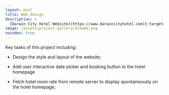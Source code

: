 ```yaml
---
layout: post
title: Web design
description: >
  [Darwin City Hotel Website](https://www.darwincityhotel.com){:target="_blank"}
image: /assets/project-gallery/dchweb.png
noindex: true
---
```


Key tasks of this project including:

- Design the style and layout of the website;

- Add user interactive date picker and  booking button to the hotel homepage

- Fetch hotel room rate from remote server to display spontaneously on the hotel homepage;